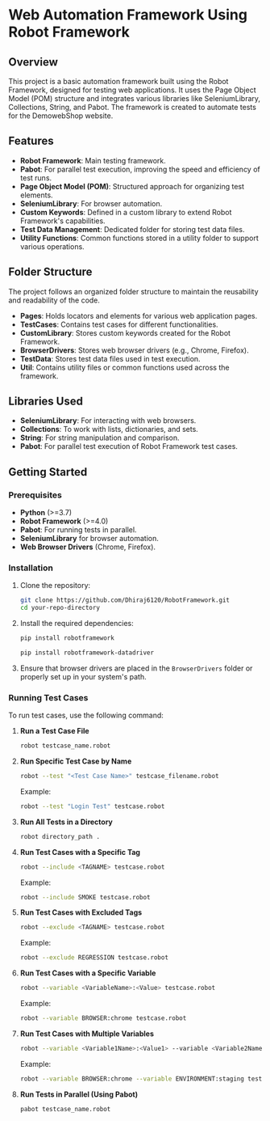 # Web Automation Framework Using Robot Framework

## Overview
This project is a basic automation framework built using the Robot Framework, designed for testing web applications. It uses the Page Object Model (POM) structure and integrates various libraries like SeleniumLibrary, Collections, String, and Pabot. The framework is created to automate tests for the DemowebShop website.

## Features
- **Robot Framework**: Main testing framework.
- **Pabot**: For parallel test execution, improving the speed and efficiency of test runs.
- **Page Object Model (POM)**: Structured approach for organizing test elements.
- **SeleniumLibrary**: For browser automation.
- **Custom Keywords**: Defined in a custom library to extend Robot Framework's capabilities.
- **Test Data Management**: Dedicated folder for storing test data files.
- **Utility Functions**: Common functions stored in a utility folder to support various operations.

## Folder Structure
The project follows an organized folder structure to maintain the reusability and readability of the code.

- **Pages**: Holds locators and elements for various web application pages.
- **TestCases**: Contains test cases for different functionalities.
- **CustomLibrary**: Stores custom keywords created for the Robot Framework.
- **BrowserDrivers**: Stores web browser drivers (e.g., Chrome, Firefox).
- **TestData**: Stores test data files used in test execution.
- **Util**: Contains utility files or common functions used across the framework.

## Libraries Used
- **SeleniumLibrary**: For interacting with web browsers.
- **Collections**: To work with lists, dictionaries, and sets.
- **String**: For string manipulation and comparison.
- **Pabot**: For parallel test execution of Robot Framework test cases.

## Getting Started

### Prerequisites
- **Python** (>=3.7)
- **Robot Framework** (>=4.0)
- **Pabot**: For running tests in parallel.
- **SeleniumLibrary** for browser automation.
- **Web Browser Drivers** (Chrome, Firefox).

### Installation
1. Clone the repository:
    ```bash
    git clone https://github.com/Dhiraj6120/RobotFramework.git
    cd your-repo-directory
    ```

2. Install the required dependencies:
    ```bash
   pip install robotframework

    pip install robotframework-datadriver
    ```

3. Ensure that browser drivers are placed in the `BrowserDrivers` folder or properly set up in your system's path.

### Running Test Cases
To run test cases, use the following command:

1. **Run a Test Case File**
   ```bash
   robot testcase_name.robot
   ```
   
2. **Run Specific Test Case by Name**
   ```bash
   robot --test "<Test Case Name>" testcase_filename.robot
   ```
   Example:
   ```bash
   robot --test "Login Test" testcase.robot
   ```

3. **Run All Tests in a Directory**
   ```bash
   robot directory_path .
   ```

4. **Run Test Cases with a Specific Tag**
   ```bash
   robot --include <TAGNAME> testcase.robot
   ```
   Example:
   ```bash
   robot --include SMOKE testcase.robot
   ```

5. **Run Test Cases with Excluded Tags**
   ```bash
   robot --exclude <TAGNAME> testcase.robot
   ```
   Example:
   ```bash
   robot --exclude REGRESSION testcase.robot
   ```

6. **Run Test Cases with a Specific Variable**
   ```bash
   robot --variable <VariableName>:<Value> testcase.robot
   ```
   Example:
   ```bash
   robot --variable BROWSER:chrome testcase.robot
   ```

7. **Run Test Cases with Multiple Variables**
   ```bash
   robot --variable <Variable1Name>:<Value1> --variable <Variable2Name>:<Value2> testcase.robot
   ```
   Example:
   ```bash
   robot --variable BROWSER:chrome --variable ENVIRONMENT:staging testcase.robot
   ```

8. **Run Tests in Parallel (Using Pabot)**
   ```bash
   pabot testcase_name.robot
   ```


